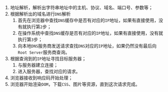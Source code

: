 1. 地址解析，解析出字符串地址中的主机、协议、域名、端口号、参数等；
2. 根据解析出的域名进行`DNS`解析
	1. 首先在浏览器中查找`DNS`缓存中是否有对应的`IP`地址，如果有直接使用，没有就执行第`2`步；
	2. 在操作系统中查找`DNS`缓存是否有对应的`IP`地址，如果有直接使用，没有就执行第`3`步；
	3. 向本地`DNS`服务商发送请求查找`DNS`对应的`IP`地址，如果仍然没有最后向`Root Server`服务商查询。
3. 根据查询到的`IP`地址寻找目标服务器；
	1. 与服务器建立连接；
	2. 进入服务器，查找对应的请求。
4. 浏览器接收到响应码开始处理；
5. 浏览器开始渲染`DOM`，下载`CSS`、图片等资源，直到这次请求完成。	